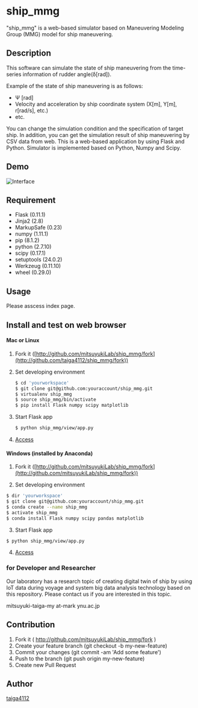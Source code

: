 # ship_mmg
"ship_mmg" is a web-based simulator based on Maneuvering Modeling Group (MMG) model for ship maneuvering.

## Description
This software can simulate the state of ship maneuvering from the time-series information of rudder angle(&delta;[rad]).

Example of the state of ship maneuvering is as follows:
- &Psi; [rad]
- Velocity and acceleration by ship coordinate system (X[m], Y[m], r[rad/s], etc.)
- etc.

You can change the simulation condition and the specification of target ship. In addition, you can get the simulation result of ship maneuvering by CSV data from web.
This is a web-based application by using Flask and Python. Simulator is implemented based on Python, Numpy and Scipy.

## Demo
![Interface](https://github.com/taiga4112/ship_mmg/wiki/images/demo_readme.png "Interface")

## Requirement
- Flask (0.11.1)
- Jinja2 (2.8)
- MarkupSafe (0.23)
- numpy (1.11.1)
- pip (8.1.2)
- python (2.7.10)
- scipy (0.17.1)
- setuptools (24.0.2)
- Werkzeug (0.11.10)
- wheel (0.29.0)

## Usage
Please asscess index page.

## Install and test on web browser
#### Mac or Linux
1. Fork it ([http://github.com/mitsuyukiLab/ship_mmg/fork](http://github.com/taiga4112/ship_mmg/fork))

2. Set developing environment
	```bash
	$ cd 'yourworkspace'
	$ git clone git@github.com:youraccount/ship_mmg.git
	$ virtualenv ship_mmg
	$ source ship_mmg/bin/activate
	$ pip install Flask numpy scipy matplotlib
	```

3. Start Flask app
	```bash
	$ python ship_mmg/view/app.py
	```

4. [Access](http://localhost:5000/)


#### Windows (installed by Anaconda)
1. Fork it ([http://github.com/mitsuyukiLab/ship_mmg/fork](http://github.com/mitsuyukiLab/ship_mmg/fork))

2. Set developing environment
  ```bash
  $ dir 'yourworkspace'
  $ git clone git@github.com:youraccount/ship_mmg.git
  $ conda create --name ship_mmg
  $ activate ship_mmg
  $ conda install Flask numpy scipy pandas matplotlib
  ```

3. Start Flask app
  ```bash
  $ python ship_mmg/view/app.py
  ```
4. [Access](http://localhost:5000/)


### for Developer and Researcher
Our laboratory has a research topic of creating digital twin of ship by using IoT data during voyage and system big data analysis technology based on this repository. Please contact us if you are interested in this topic.

mitsuyuki-taiga-my  at-mark  ynu.ac.jp


## Contribution
1. Fork it ( http://github.com/mitsuyukiLab/ship_mmg/fork )
2. Create your feature branch (git checkout -b my-new-feature)
3. Commit your changes (git commit -am 'Add some feature')
4. Push to the branch (git push origin my-new-feature)
5. Create new Pull Request

## Author

[taiga4112](https://github.com/taiga4112)
